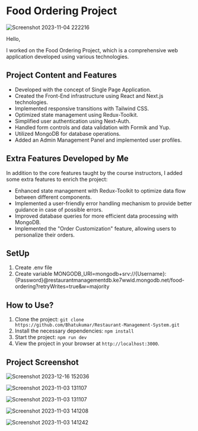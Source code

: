 # Food Ordering Project

![Screenshot 2023-11-04 222216](https://github.com/Bhatukumar/Restaurant-Management-System/assets/107792025/270fcaf8-5d11-42af-9a09-6fd92c9a3c55)

Hello,

I worked on the Food Ordering Project, which is a comprehensive web application developed using various technologies.

## Project Content and Features

- Developed with the concept of Single Page Application.
- Created the Front-End infrastructure using React and Next.js technologies.
- Implemented responsive transitions with Tailwind CSS.
- Optimized state management using Redux-Toolkit.
- Simplified user authentication using Next-Auth.
- Handled form controls and data validation with Formik and Yup.
- Utilized MongoDB for database operations.
- Added an Admin Management Panel and implemented user profiles.

## Extra Features Developed by Me

In addition to the core features taught by the course instructors, I added some extra features to enrich the project:

- Enhanced state management with Redux-Toolkit to optimize data flow between different components.
- Implemented a user-friendly error handling mechanism to provide better guidance in case of possible errors.
- Improved database queries for more efficient data processing with MongoDB.
- Implemented the "Order Customization" feature, allowing users to personalize their orders.

## SetUp

1. Create .env file
2. Create variable MONGODB_URI=mongodb+srv://{Username}:{Password}@restaurantmanagementdb.ke7wwid.mongodb.net/food-ordering?retryWrites=true&w=majority


## How to Use?

1. Clone the project: `git clone https://github.com/Bhatukumar/Restaurant-Management-System.git`
2. Install the necessary dependencies: `npm install`
3. Start the project: `npm run dev`
4. View the project in your browser at `http://localhost:3000`.

## Project Screenshot

![Screenshot 2023-12-16 152036](https://github.com/Bhatukumar/Restaurant-Management-System/assets/107792025/8130fe3b-03ef-449c-9745-839f65aa766c)

![Screenshot 2023-11-03 131107](https://github.com/Bhatukumar/Restaurant-Management-System/assets/107792025/0b2d2551-4d6e-4d8c-a4b3-e70780adb616)

![Screenshot 2023-11-03 131107](https://github.com/Bhatukumar/Restaurant-Management-System/assets/107792025/1dac0d95-1442-4cdd-b01e-13a49312c2e4)

![Screenshot 2023-11-03 141208](https://github.com/Bhatukumar/Restaurant-Management-System/assets/107792025/dd8fc0b6-c538-4a20-9591-2950ed59c04c)

![Screenshot 2023-11-03 141242](https://github.com/Bhatukumar/Restaurant-Management-System/assets/107792025/a347c64f-f255-4f41-876b-776bf2638af8)


